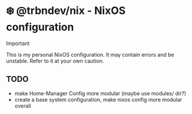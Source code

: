 # ❄️ @trbndev/nix - NixOS configuration

> [!IMPORTANT]
> This is my personal NixOS configuration. 
> It may contain errors and be unstable. Refer to it at your own caution.

## TODO

- make Home-Manager Config more modular (maybe use modules/ dir?)
- create a base system configuration, make nixos config more modular overall